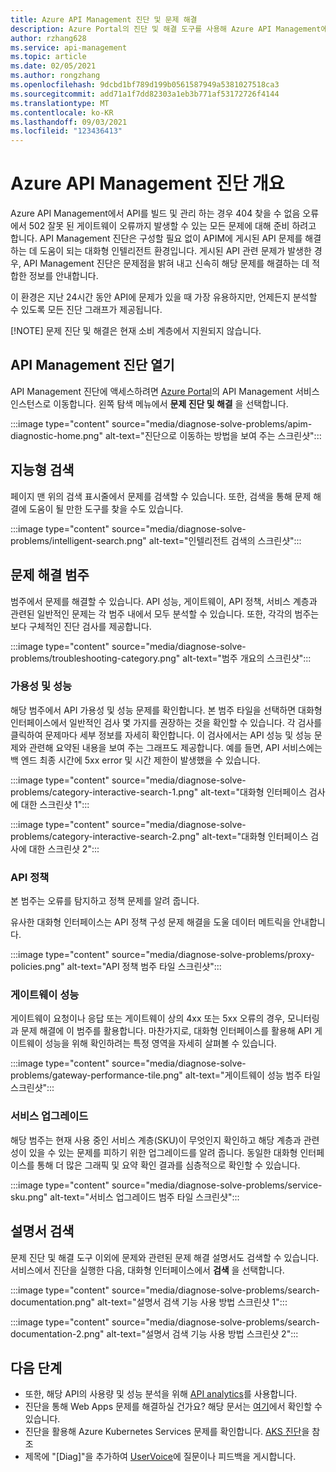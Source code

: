 ```yaml
---
title: Azure API Management 진단 및 문제 해결
description: Azure Portal의 진단 및 해결 도구를 사용해 Azure API Management에서 API 문제를 해결하는 방법을 알아봅니다.
author: rzhang628
ms.service: api-management
ms.topic: article
ms.date: 02/05/2021
ms.author: rongzhang
ms.openlocfilehash: 9dcbd1bf789d199b0561587949a5381027518ca3
ms.sourcegitcommit: add71a1f7dd82303a1eb3b771af53172726f4144
ms.translationtype: MT
ms.contentlocale: ko-KR
ms.lasthandoff: 09/03/2021
ms.locfileid: "123436413"
---
```

# <a name="azure-api-management-diagnostics-overview"></a>Azure API Management 진단 개요

Azure API Management에서 API를 빌드 및 관리 하는 경우 404 찾을 수 없음 오류에서 502 잘못 된 게이트웨이 오류까지 발생할 수 있는 모든 문제에 대해 준비 하려고 합니다. API Management 진단은 구성할 필요 없이 APIM에 게시된 API 문제를 해결하는 데 도움이 되는 대화형 인텔리전트 환경입니다. 게시된 API 관련 문제가 발생한 경우, API Management 진단은 문제점을 밝혀 내고 신속히 해당 문제를 해결하는 데 적합한 정보를 안내합니다.

이 환경은 지난 24시간 동안 API에 문제가 있을 때 가장 유용하지만, 언제든지 분석할 수 있도록 모든 진단 그래프가 제공됩니다.

[!NOTE] 문제 진단 및 해결은 현재 소비 계층에서 지원되지 않습니다.

## <a name="open-api-management-diagnostics"></a>API Management 진단 열기

API Management 진단에 액세스하려면 [Azure Portal](https://portal.azure.com)의 API Management 서비스 인스턴스로 이동합니다. 왼쪽 탐색 메뉴에서 **문제 진단 및 해결** 을 선택합니다.

:::image type="content" source="media/diagnose-solve-problems/apim-diagnostic-home.png" alt-text="진단으로 이동하는 방법을 보여 주는 스크린샷":::



## <a name="intelligent-search"></a>지능형 검색

페이지 맨 위의 검색 표시줄에서 문제를 검색할 수 있습니다. 또한, 검색을 통해 문제 해결에 도움이 될 만한 도구를 찾을 수도 있습니다. 

:::image type="content" source="media/diagnose-solve-problems/intelligent-search.png" alt-text="인텔리전트 검색의 스크린샷":::


## <a name="troubleshooting-categories"></a>문제 해결 범주

범주에서 문제를 해결할 수 있습니다. API 성능, 게이트웨이, API 정책, 서비스 계층과 관련된 일반적인 문제는 각 범주 내에서 모두 분석할 수 있습니다. 또한, 각각의 범주는 보다 구체적인 진단 검사를 제공합니다. 

:::image type="content" source="media/diagnose-solve-problems/troubleshooting-category.png" alt-text="범주 개요의 스크린샷":::


### <a name="availability-and-performance"></a>가용성 및 성능

해당 범주에서 API 가용성 및 성능 문제를 확인합니다. 본 범주 타일을 선택하면 대화형 인터페이스에서 일반적인 검사 몇 가지를 권장하는 것을 확인할 수 있습니다. 각 검사를 클릭하여 문제마다 세부 정보를 자세히 확인합니다. 이 검사에서는 API 성능 및 성능 문제와 관련해 요약된 내용을 보여 주는 그래프도 제공합니다. 예를 들면, API 서비스에는 백 엔드 최종 시간에 5xx error 및 시간 제한이 발생했을 수 있습니다. 

:::image type="content" source="media/diagnose-solve-problems/category-interactive-search-1.png" alt-text="대화형 인터페이스 검사에 대한 스크린샷 1":::



:::image type="content" source="media/diagnose-solve-problems/category-interactive-search-2.png" alt-text="대화형 인터페이스 검사에 대한 스크린샷 2":::

### <a name="api-policies"></a>API 정책

본 범주는 오류를 탐지하고 정책 문제를 알려 줍니다. 

유사한 대화형 인터페이스는 API 정책 구성 문제 해결을 도울 데이터 메트릭을 안내합니다.

:::image type="content" source="media/diagnose-solve-problems/proxy-policies.png" alt-text="API 정책 범주 타일 스크린샷":::

### <a name="gateway-performance"></a>게이트웨이 성능 

게이트웨이 요청이나 응답 또는 게이트웨이 상의 4xx 또는 5xx 오류의 경우, 모니터링과 문제 해결에 이 범주를 활용합니다. 마찬가지로, 대화형 인터페이스를 활용해 API 게이트웨이 성능을 위해 확인하려는 특정 영역을 자세히 살펴볼 수 있습니다. 

:::image type="content" source="media/diagnose-solve-problems/gateway-performance-tile.png" alt-text="게이트웨이 성능 범주 타일 스크린샷":::

### <a name="service-upgrade"></a>서비스 업그레이드

해당 범주는 현재 사용 중인 서비스 계층(SKU)이 무엇인지 확인하고 해당 계층과 관련성이 있을 수 있는 문제를 피하기 위한 업그레이드를 알려 줍니다. 동일한 대화형 인터페이스를 통해 더 많은 그래픽 및 요약 확인 결과를 심층적으로 확인할 수 있습니다. 

:::image type="content" source="media/diagnose-solve-problems/service-sku.png" alt-text="서비스 업그레이드 범주 타일 스크린샷":::

## <a name="search-documentation"></a>설명서 검색

문제 진단 및 해결 도구 이외에 문제와 관련된 문제 해결 설명서도 검색할 수 있습니다. 서비스에서 진단을 실행한 다음, 대화형 인터페이스에서  **검색** 을 선택합니다. 

 :::image type="content" source="media/diagnose-solve-problems/search-documentation.png" alt-text="설명서 검색 기능 사용 방법 스크린샷 1":::


 :::image type="content" source="media/diagnose-solve-problems/search-documentation-2.png" alt-text="설명서 검색 기능 사용 방법 스크린샷 2":::


## <a name="next-steps"></a>다음 단계

* 또한, 해당 API의 사용량 및 성능 분석을 위해 [API analytics](howto-use-analytics.md)를 사용합니다. 
* 진단을 통해 Web Apps 문제를 해결하실 건가요? 해당 문서는 [여기](../app-service/overview-diagnostics.md)에서 확인할 수 있습니다.
* 진단을 활용해 Azure Kubernetes Services 문제를 확인합니다. [AKS 진단](../aks/concepts-diagnostics.md)을 참조
* 제목에 "[Diag]"을 추가하여 [UserVoice](https://feedback.azure.com/forums/248703-api-management)에 질문이나 피드백을 게시합니다.
